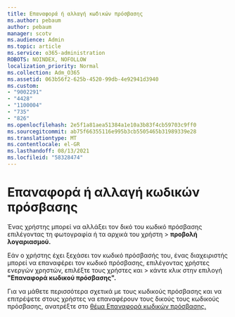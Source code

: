 ```yaml
---
title: Επαναφορά ή αλλαγή κωδικών πρόσβασης
ms.author: pebaum
author: pebaum
manager: scotv
ms.audience: Admin
ms.topic: article
ms.service: o365-administration
ROBOTS: NOINDEX, NOFOLLOW
localization_priority: Normal
ms.collection: Adm_O365
ms.assetid: 063b56f2-625b-4520-99db-4e92941d3940
ms.custom:
- "9002291"
- "4428"
- "1100004"
- "735"
- "826"
ms.openlocfilehash: 2e5f1a81aea51384a1e10a3b83f4cb59703c9ff0
ms.sourcegitcommit: ab75f66355116e995b3cb5505465b31989339e28
ms.translationtype: MT
ms.contentlocale: el-GR
ms.lasthandoff: 08/13/2021
ms.locfileid: "58328474"
---
```

# <a name="reset-or-change-passwords"></a>Επαναφορά ή αλλαγή κωδικών πρόσβασης

Ένας χρήστης μπορεί να αλλάξει τον δικό του κωδικό πρόσβασης επιλέγοντας τη φωτογραφία ή τα αρχικά του χρήστη > **προβολή λογαριασμού.**
  
Εάν ο χρήστης έχει ξεχάσει τον κωδικό πρόσβασής του, ένας διαχειριστής μπορεί να επαναφέρει τον κωδικό πρόσβασης, επιλέγοντας χρήστες ενεργών χρηστών, επιλέξτε τους χρήστες και  >  [](https://portal.office.com/adminportal/home#/users)κάντε κλικ στην επιλογή **"Επαναφορά κωδικού πρόσβασης".**
  
Για να μάθετε περισσότερα σχετικά με τους κωδικούς πρόσβασης και να επιτρέψετε στους χρήστες να επαναφέρουν τους δικούς τους κωδικούς πρόσβασης, ανατρέξτε στο [θέμα Επαναφορά κωδικών πρόσβασης.](https://docs.microsoft.com/microsoft-365/admin/add-users/reset-passwords)
